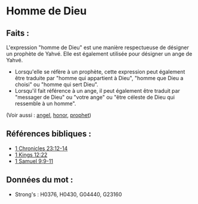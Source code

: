 # Homme de Dieu

## Faits :

L'expression "homme de Dieu" est une manière respectueuse de désigner un prophète de Yahvé. Elle est également utilisée pour désigner un ange de Yahvé.

* Lorsqu'elle se réfère à un prophète, cette expression peut également être traduite par "homme qui appartient à Dieu", "homme que Dieu a choisi" ou "homme qui sert Dieu".
* Lorsqu'il fait référence à un ange, il peut également être traduit par "messager de Dieu" ou "votre ange" ou "être céleste de Dieu qui ressemble à un homme".

(Voir aussi : [angel](../kt/angel.md), [honor](../kt/honor.md), [prophet](../kt/prophet.md))

## Références bibliques :

* [1 Chronicles 23:12-14](rc://en/tn/help/1ch/23/12)
* [1 Kings 12:22](rc://en/tn/help/1ki/12/22)
* [1 Samuel 9:9-11](rc://en/tn/help/1sa/09/09)

## Données du mot :

* Strong's : H0376, H0430, G04440, G23160
